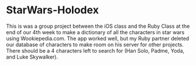 # StarWars-Holodex
This is was a group project between the iOS class and the Ruby Class  at the end of our 4th week to make a dictionary
of all the characters in star wars using Wookiepedia.com. The app worked well, but my Ruby partner deleted our database
of characters to make room on his server for other projects. There should be a 4 characters left to search for 
(Han Solo, Padme, Yoda, and Luke Skywalker).
